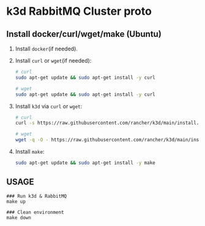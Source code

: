 # k3d RabbitMQ Cluster proto

## Install docker/curl/wget/make (Ubuntu)

1) Install `docker`(if needed).


2) Install `curl` or `wget`(if needed):
    ```bash
    # curl
    sudo apt-get update && sudo apt-get install -y curl
    ```

    ```bash
    # wget
    sudo apt-get update && sudo apt-get install -y curl
    ```


3) Install `k3d` via `curl` or `wget`:

    ```bash
    # curl
    curl -s https://raw.githubusercontent.com/rancher/k3d/main/install.sh | bash
    ```

    ```bash
    # wget
    wget -q -O - https://raw.githubusercontent.com/rancher/k3d/main/install.sh | bash
    ```


4) Install `make`:

    ```bash
    sudo apt-get update && sudo apt-get install -y make
    ```

## USAGE

```
### Run k3d & RabbitMQ
make up

### Clean environment
make down
```

